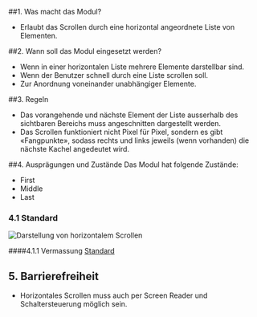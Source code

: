 ##1. Was macht das Modul?
*   Erlaubt das Scrollen durch eine horizontal angeordnete Liste von Elementen.

##2. Wann soll das Modul eingesetzt werden?
*   Wenn in einer horizontalen Liste mehrere Elemente darstellbar sind.
*   Wenn der Benutzer schnell durch eine Liste scrollen soll.
*   Zur Anordnung voneinander unabhängiger Elemente.

##3. Regeln
*   Das vorangehende und nächste Element der Liste ausserhalb des sichtbaren Bereichs muss angeschnitten dargestellt werden.
*   Das Scrollen funktioniert nicht Pixel für Pixel, sondern es gibt «Fangpunkte», sodass rechts und links jeweils (wenn vorhanden) die nächste Kachel angedeutet wird.

##4. Ausprägungen und Zustände
Das Modul hat folgende Zustände:
*   First
*   Middle
*   Last

### 4.1 Standard
![Darstellung von horizontalem Scrollen](https://raw.githubusercontent.com/sbb-design-systems/sbb-design-system/master/mobile/modules/horizontal-scrolling/images/MM08.png 'class: image')

####4.1.1 Vermassung
[Standard](https://sbb.invisionapp.com/d/main#/console/14051805/322943557/inspect)

## 5. Barrierefreiheit
* Horizontales Scrollen muss auch per Screen Reader und Schaltersteuerung möglich sein.